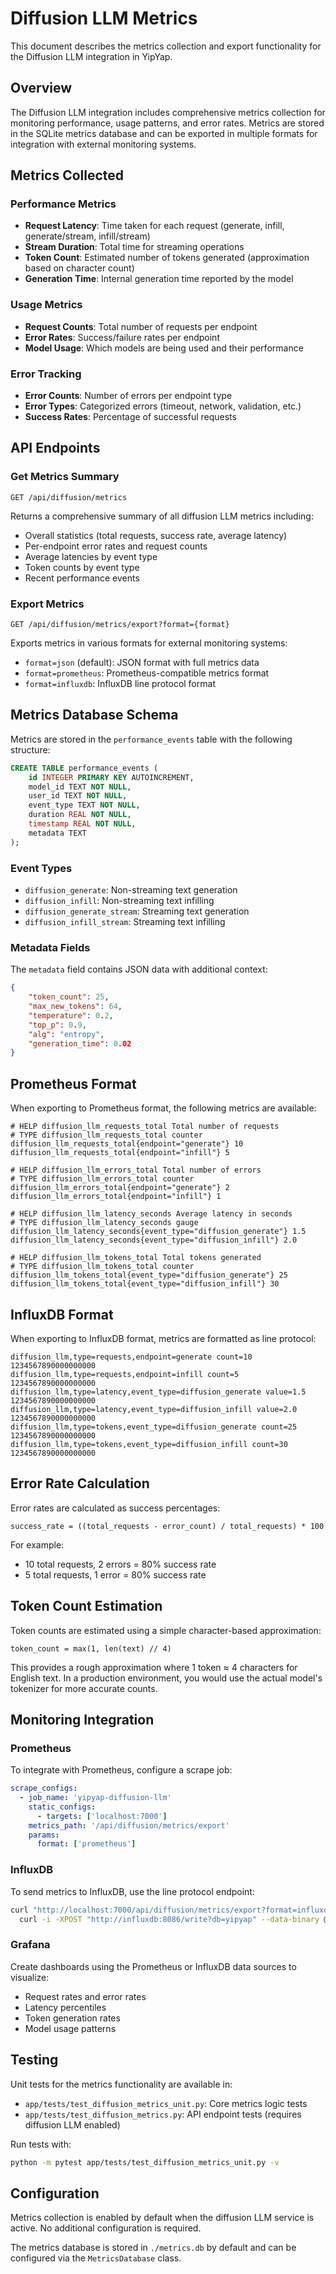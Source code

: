 # Diffusion LLM Metrics

This document describes the metrics collection and export functionality for the Diffusion LLM integration in YipYap.

## Overview

The Diffusion LLM integration includes comprehensive metrics collection for monitoring performance, usage patterns, and error rates. Metrics are stored in the SQLite metrics database and can be exported in multiple formats for integration with external monitoring systems.

## Metrics Collected

### Performance Metrics

- **Request Latency**: Time taken for each request (generate, infill, generate/stream, infill/stream)
- **Stream Duration**: Total time for streaming operations
- **Token Count**: Estimated number of tokens generated (approximation based on character count)
- **Generation Time**: Internal generation time reported by the model

### Usage Metrics

- **Request Counts**: Total number of requests per endpoint
- **Error Rates**: Success/failure rates per endpoint
- **Model Usage**: Which models are being used and their performance

### Error Tracking

- **Error Counts**: Number of errors per endpoint type
- **Error Types**: Categorized errors (timeout, network, validation, etc.)
- **Success Rates**: Percentage of successful requests

## API Endpoints

### Get Metrics Summary

```
GET /api/diffusion/metrics
```

Returns a comprehensive summary of all diffusion LLM metrics including:

- Overall statistics (total requests, success rate, average latency)
- Per-endpoint error rates and request counts
- Average latencies by event type
- Token counts by event type
- Recent performance events

### Export Metrics

```
GET /api/diffusion/metrics/export?format={format}
```

Exports metrics in various formats for external monitoring systems:

- `format=json` (default): JSON format with full metrics data
- `format=prometheus`: Prometheus-compatible metrics format
- `format=influxdb`: InfluxDB line protocol format

## Metrics Database Schema

Metrics are stored in the `performance_events` table with the following structure:

```sql
CREATE TABLE performance_events (
    id INTEGER PRIMARY KEY AUTOINCREMENT,
    model_id TEXT NOT NULL,
    user_id TEXT NOT NULL,
    event_type TEXT NOT NULL,
    duration REAL NOT NULL,
    timestamp REAL NOT NULL,
    metadata TEXT
);
```

### Event Types

- `diffusion_generate`: Non-streaming text generation
- `diffusion_infill`: Non-streaming text infilling
- `diffusion_generate_stream`: Streaming text generation
- `diffusion_infill_stream`: Streaming text infilling

### Metadata Fields

The `metadata` field contains JSON data with additional context:

```json
{
    "token_count": 25,
    "max_new_tokens": 64,
    "temperature": 0.2,
    "top_p": 0.9,
    "alg": "entropy",
    "generation_time": 0.02
}
```

## Prometheus Format

When exporting to Prometheus format, the following metrics are available:

```
# HELP diffusion_llm_requests_total Total number of requests
# TYPE diffusion_llm_requests_total counter
diffusion_llm_requests_total{endpoint="generate"} 10
diffusion_llm_requests_total{endpoint="infill"} 5

# HELP diffusion_llm_errors_total Total number of errors
# TYPE diffusion_llm_errors_total counter
diffusion_llm_errors_total{endpoint="generate"} 2
diffusion_llm_errors_total{endpoint="infill"} 1

# HELP diffusion_llm_latency_seconds Average latency in seconds
# TYPE diffusion_llm_latency_seconds gauge
diffusion_llm_latency_seconds{event_type="diffusion_generate"} 1.5
diffusion_llm_latency_seconds{event_type="diffusion_infill"} 2.0

# HELP diffusion_llm_tokens_total Total tokens generated
# TYPE diffusion_llm_tokens_total counter
diffusion_llm_tokens_total{event_type="diffusion_generate"} 25
diffusion_llm_tokens_total{event_type="diffusion_infill"} 30
```

## InfluxDB Format

When exporting to InfluxDB format, metrics are formatted as line protocol:

```
diffusion_llm,type=requests,endpoint=generate count=10 1234567890000000000
diffusion_llm,type=requests,endpoint=infill count=5 1234567890000000000
diffusion_llm,type=latency,event_type=diffusion_generate value=1.5 1234567890000000000
diffusion_llm,type=latency,event_type=diffusion_infill value=2.0 1234567890000000000
diffusion_llm,type=tokens,event_type=diffusion_generate count=25 1234567890000000000
diffusion_llm,type=tokens,event_type=diffusion_infill count=30 1234567890000000000
```

## Error Rate Calculation

Error rates are calculated as success percentages:

```
success_rate = ((total_requests - error_count) / total_requests) * 100
```

For example:

- 10 total requests, 2 errors = 80% success rate
- 5 total requests, 1 error = 80% success rate

## Token Count Estimation

Token counts are estimated using a simple character-based approximation:

```
token_count = max(1, len(text) // 4)
```

This provides a rough approximation where 1 token ≈ 4 characters for English text. In a production environment, you would use the actual model's tokenizer for more accurate counts.

## Monitoring Integration

### Prometheus

To integrate with Prometheus, configure a scrape job:

```yaml
scrape_configs:
  - job_name: 'yipyap-diffusion-llm'
    static_configs:
      - targets: ['localhost:7000']
    metrics_path: '/api/diffusion/metrics/export'
    params:
      format: ['prometheus']
```

### InfluxDB

To send metrics to InfluxDB, use the line protocol endpoint:

```bash
curl "http://localhost:7000/api/diffusion/metrics/export?format=influxdb" | \
  curl -i -XPOST "http://influxdb:8086/write?db=yipyap" --data-binary @-
```

### Grafana

Create dashboards using the Prometheus or InfluxDB data sources to visualize:

- Request rates and error rates
- Latency percentiles
- Token generation rates
- Model usage patterns

## Testing

Unit tests for the metrics functionality are available in:

- `app/tests/test_diffusion_metrics_unit.py`: Core metrics logic tests
- `app/tests/test_diffusion_metrics.py`: API endpoint tests (requires diffusion LLM enabled)

Run tests with:

```bash
python -m pytest app/tests/test_diffusion_metrics_unit.py -v
```

## Configuration

Metrics collection is enabled by default when the diffusion LLM service is active. No additional configuration is required.

The metrics database is stored in `./metrics.db` by default and can be configured via the `MetricsDatabase` class.
